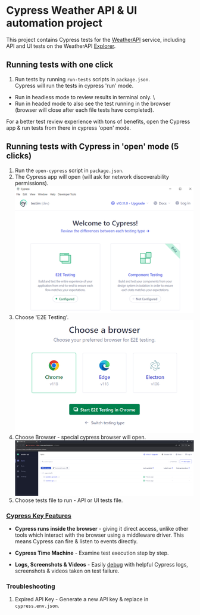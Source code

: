 # Cypress Weather API & UI automation project

This project contains Cypress tests for the [WeatherAPI](https://www.weatherapi.com/docs "WeatherAPI Docs") service, including API and UI tests on the WeatherAPI [Explorer](https://www.weatherapi.com/api-explorer.aspx#search "Interactive API Explorer").

## Running tests with one click

1. Run tests by running `run-tests` scripts in `package.json`. \
   Cypress will run the tests in cypress 'run' mode.

- Run in headless mode to review results in terminal only. \
- Run in headed mode to also see the test running in the browser (browser will close after each file tests have completed).

For a better test review experience with tons of benefits, open the Cypress app & run tests from there in cypress 'open' mode.

## Running tests with Cypress in 'open' mode (5 clicks)

1. Run the `open-cypress` script in `package.json`.
2. The Cypress app will open (will ask for network discoverability permissions).
   ![Cypress Dashboard](cypress/assets/Cypress%20app.png "Cypress Dashboard")
3. Choose 'E2E Testing'.
   ![Cypress Browsers](cypress/assets/Cypress%20choose%20browser.png "Cypress Browsers")
4. Choose Browser - special cypress browser will open.
   ![Cypress Specs](cypress/assets/Cypress%20specs.png "Cypress Test")
5. Choose tests file to run - API or UI tests file.

### [Cypress Key Features](https://docs.cypress.io/guides/overview/why-cypress#Features)

- **Cypress runs inside the browser** - giving it direct access, unlike other tools which interact with the browser using a middleware driver. This means Cypress can fire & listen to events directly.

- **Cypress Time Machine** - Examine test execution step by step.

- **Logs, Screenshots & Videos** - Easily [debug](https://docs.cypress.io/guides/guides/debugging) with helpful Cypress logs, screenshots & videos taken on test failure.

### Troubleshooting

1. Expired API Key - Generate a new API key & replace in `cypress.env.json`.
